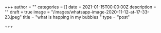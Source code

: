 +++
author = ""
categories = []
date = 2021-01-15T00:00:00Z
description = ""
draft = true
image = "/images/whatsapp-image-2020-11-12-at-17-33-23.jpeg"
title = "what is happing in my bubbles "
type = "post"

+++
